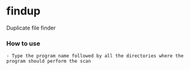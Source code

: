# findup

Duplicate file finder

### How to use
    - Type the program name followed by all the directories where the program should perform the scan

